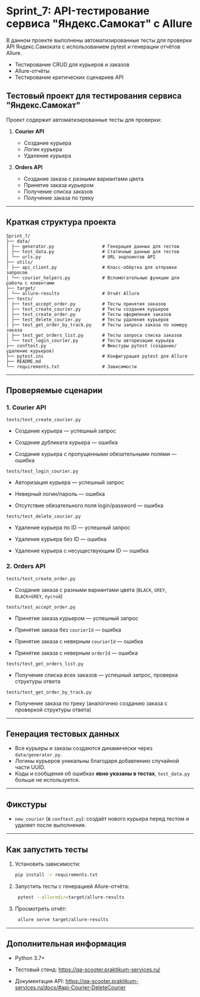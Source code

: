 # Sprint_7: API-тестирование сервиса "Яндекс.Самокат" с Allure

В данном проекте выполнены автоматизированные тесты для проверки API Яндекс.Самоката с использованием pytest и генерации отчётов Allure.

* Тестирование CRUD для курьеров и заказов
* Allure-отчёты
* Тестирование критических сценариев API

## Тестовый проект для тестирования сервиса "Яндекс.Самокат"

Проект содержит автоматизированные тесты для проверки:

1. **Courier API**
   - Создание курьера
   - Логин курьера
   - Удаление курьера

2. **Orders API**
   - Создание заказа с разными вариантами цвета
   - Принятие заказа курьером
   - Получение списка заказов
   - Получение заказа по треку

---

## Краткая структура проекта

```
Sprint_7/
├── data/
│ ├── generator.py                  # Генерация данных для тестов
│ ├── test_data.py                  # Статичные данные для тестов
│ └── urls.py                       # URL эндпоинтов API
├── utils/
│ ├── api_client.py                 # Класс-обёртка для отправки запросов
│ └── courier_helpers.py            # Вспомогательные функции для работы с клиентами
├── target/
│ └── allure-results                # Отчёт Allure
├── tests/
│ ├── test_accept_order.py          # Тесты принятия заказов
│ ├── test_create_courier.py        # Тесты создания курьеров
│ ├── test_create_order.py          # Тесты оформления заказов
│ ├── test_delete_courier.py        # Тесты удаления курьеров
│ ├── test_get_order_by_track.py    # Тесты запроса заказа по номеру заказа 
│ ├── test_get_orders_list.py       # Тесты запроса списка заказов
│ └── test_login_courier.py         # Тесты авторизации курьера
├── conftest.py                     # Фикстуры pytest (создание/удаление курьеров)
├── pytest.ini                      # Конфигурация pytest для Allure
├── README.md
└── requirements.txt                # Зависимости
```


---

## Проверяемые сценарии
### 1. Courier API

`tests/test_create_courier.py`

* Создание курьера — успешный запрос

* Создание дубликата курьера — ошибка

* Создание курьера с пропущенными обязательными полями — ошибка

`tests/test_login_courier.py`

* Авторизация курьера — успешный запрос

* Неверный логин/пароль — ошибка

* Отсутствие обязательного поля login/password — ошибка

`tests/test_delete_courier.py`

* Удаление курьера по ID — успешный запрос

* Удаление курьера без ID — ошибка

* Удаление курьера с несуществующим ID — ошибка

### 2. Orders API

`tests/test_create_order.py`

* Создание заказа с разными вариантами цвета (`BLACK`, `GREY`, `BLACK+GREY`, `пустой`)

`tests/test_accept_order.py`

* Принятие заказа курьером — успешный запрос

* Принятие заказа без `courierId` — ошибка

* Принятие заказа с неверным `courierId` — ошибка

* Принятие заказа с неверным `orderId` — ошибка

`tests/test_get_orders_list.py`

* Получение списка всех заказов — успешный запрос, проверка структуры ответа

`tests/test_get_order_by_track.py`

* Получение заказа по треку (аналогично созданию заказа с проверкой структуры ответа)

---

## Генерация тестовых данных

- Все курьеры и заказы создаются динамически через `data/generator.py`.
- Логины курьеров уникальны благодаря добавлению случайной части UUID.
- Коды и сообщения об ошибках **явно указаны в тестах**, `test_data.py` больше не используется.

---

## Фикстуры

- `new_courier` (в `conftest.py`): создаёт нового курьера перед тестом и удаляет после выполнения.

---

## Как запустить тесты

1. Установить зависимости:
   ```bash
   pip install -r requirements.txt
   ```
2. Запустить тесты с генерацией Allure-отчёта:
   ```bash
    pytest --alluredir=target/allure-results
   ```
3. Просмотреть отчёт:
   ```bash
    allure serve target/allure-results 
   ```  
   
---

## Дополнительная информация

* Python 3.7+

* Тестовый стенд: https://qa-scooter.praktikum-services.ru/

* Документация API: https://qa-scooter.praktikum-services.ru/docs/#api-Courier-DeleteCourier

